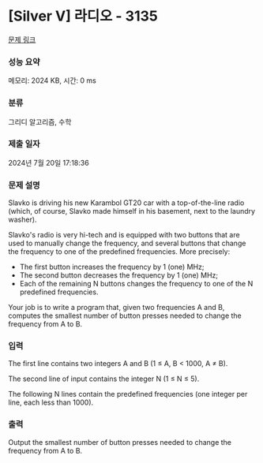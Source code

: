 # [Silver V] 라디오 - 3135 

[문제 링크](https://www.acmicpc.net/problem/3135) 

### 성능 요약

메모리: 2024 KB, 시간: 0 ms

### 분류

그리디 알고리즘, 수학

### 제출 일자

2024년 7월 20일 17:18:36

### 문제 설명

<p>Slavko is driving his new Karambol GT20 car with a top-of-the-line radio (which, of course, Slavko made himself in his basement, next to the laundry washer). </p>

<p>Slavko's radio is very hi-tech and is equipped with two buttons that are used to manually change the frequency, and several buttons that change the frequency to one of the predefined frequencies. More precisely: </p>

<ul>
	<li>The first button increases the frequency by 1 (one) MHz; </li>
	<li>The second button decreases the frequency by 1 (one) MHz; </li>
	<li>Each of the remaining N buttons changes the frequency to one of the N predefined frequencies.</li>
</ul>

<p>Your job is to write a program that, given two frequencies A and B, computes the smallest number of button presses needed to change the frequency from A to B. </p>

### 입력 

 <p>The first line contains two integers A and B (1 ≤ A, B < 1000, A ≠ B). </p>

<p>The second line of input contains the integer N (1 ≤ N ≤ 5). </p>

<p>The following N lines contain the predefined frequencies (one integer per line, each less than 1000). </p>

### 출력 

 <p>Output the smallest number of button presses needed to change the frequency from A to B. </p>

